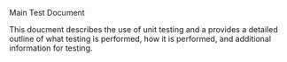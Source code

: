 Main Test Document 

This doucment describes the use of unit testing and a provides a detailed outline of what testing is performed, how it is performed, and additional information for testing.